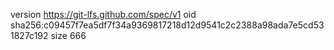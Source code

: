 version https://git-lfs.github.com/spec/v1
oid sha256:c09457f7ea5df7f34a9369817218d12d9541c2c2388a98ada7e5cd531827c192
size 666
